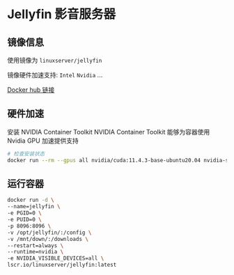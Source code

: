 # Jellyfin 影音服务器

## 镜像信息

使用镜像为 `linuxserver/jellyfin`

镜像硬件加速支持: `Intel` `Nvidia` ...

[Docker hub 链接](https://hub.docker.com/r/linuxserver/jellyfin)

## 硬件加速

安装 NVIDIA Container Toolkit
NVIDIA Container Toolkit 能够为容器使用 Nvidia GPU 加速提供支持

```bash
# 检查安装状态
docker run --rm --gpus all nvidia/cuda:11.4.3-base-ubuntu20.04 nvidia-smi
```

## 运行容器

```bash
docker run -d \
--name=jellyfin \
-e PGID=0 \
-e PUID=0 \
-p 8096:8096 \
-v /opt/jellyfin/:/config \
-v /mnt/down/:/downloads \
--restart=always \
--runtime=nvidia \
-e NVIDIA_VISIBLE_DEVICES=all \
lscr.io/linuxserver/jellyfin:latest
```
